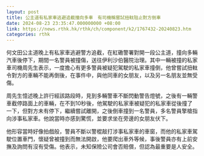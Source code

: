 ```yaml
---
layout: post
title: 公主道有私家車逃避追截撞向多車　有司機稱嘗試扭軚阻止對方倒車
date: 2024-08-23 23:35:47.000000000 +08:00
link: https://news.rthk.hk/rthk/ch/component/k2/1767432-20240823.htm
categories: rthk
---
```


何文田公主道晚上有私家車逃避警方追截，在紅磡警署對開一段公主道，撞向多輛汽車後停下，期間一名警員被撞傷，送往伊利沙伯醫院治理。其中一輛被撞的私家車司機周先生表示，一度擔心有更多警員被疑犯駕駛的私家車撞倒，他曾嘗試扭軚令對方的車輛不能再倒後，在事件中，與他同車的女朋友，以及另一名朋友並無受傷。

周先生憶述晚上許行經該路段時，見到多輛警車不斷閃動警告燈號，之後有一輛警車截停路面上的車輛，在不到10秒後，他駕駛的私家車被疑犯的私家車從後撞了一下，但對方未有停下，繼續嘗試離開，之後倒車撞到一名警員，多名警員擎槍指向涉事私家車。他說當時亦感到驚慌，並要求坐在旁邊的女朋友伏下。

他形容當時好像拍戲般，警員不斷以警棍敲打涉事私家車的車窗，而他的私家車駕駛位置車門，懷疑曾被撞到而無法開啟，他要爬出車外等候，事後警員亦有上前安撫及詢問有沒有受傷。他表示，未知保險公司會否賠償，但認為最重要是人安全。

